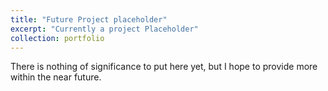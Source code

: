 ```yaml
---
title: "Future Project placeholder"
excerpt: "Currently a project Placeholder"
collection: portfolio
---
```

There is nothing of significance to put here yet, but I hope to provide more within the near future.
